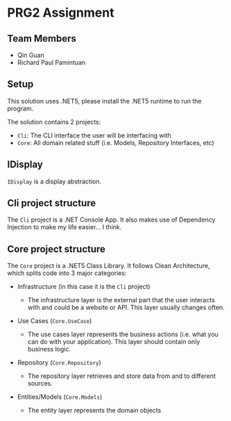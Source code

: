 # PRG2 Assignment

## Team Members

* Qin Guan
* Richard Paul Pamintuan

## Setup

This solution uses .NET5, please install the .NET5 runtime to run the program.

The solution contains 2 projects:

* `Cli`: The CLI interface the user will be interfacing with
* `Core`: All domain related stuff (i.e. Models, Repository Interfaces, etc)

## IDisplay

`IDisplay` is a display abstraction. 

## Cli project structure

The `Cli` project is a .NET Console App. It also makes use of Dependency Injection to make my life easier... I think.

## Core project structure

The `Core` project is a .NET5 Class Library. It follows Clean Architecture, which splits code into 3 major categories:

* Infrastructure (in this case it is the `Cli` project)
  * The infrastructure layer is the external part that the user interacts with and could be a website or API. This layer usually changes often.

* Use Cases (`Core.UseCase`)
  * The use cases layer represents the business actions (i.e. what you can do with your application). This layer should contain only business logic.

* Repository (`Core.Repository`)
  * The repository layer retrieves and store data from and to different sources.

* Entities/Models (`Core.Models`)
  * The entity layer represents the domain objects
  

